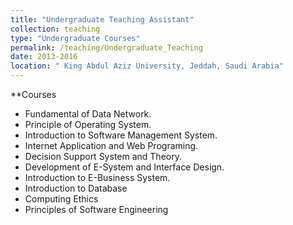 ```yaml
---
title: "Undergraduate Teaching Assistant"
collection: teaching
type: "Undergraduate Courses"
permalink: /teaching/Undergraduate_Teaching
date: 2013-2016
location: " King Abdul Aziz University, Jeddah, Saudi Arabia"
---
```


**Courses
- Fundamental of Data Network.
- Principle of Operating System.
- Introduction to Software Management System.
- Internet Application and Web Programing.
- Decision Support System and Theory.
- Development of E-System and Interface Design.
- Introduction to E-Business System.
- Introduction to Database
- Computing Ethics
- Principles of Software Engineering
